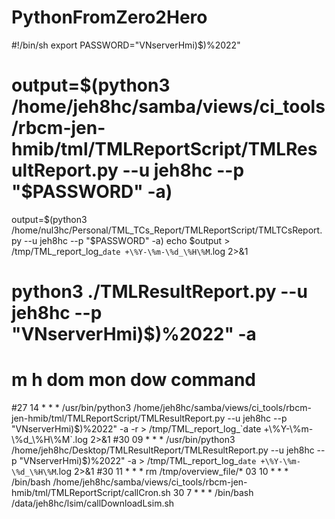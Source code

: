 # PythonFromZero2Hero
#!/bin/sh
export PASSWORD="VNserverHmi)$)%2022"
# output=$(python3 /home/jeh8hc/samba/views/ci_tools/rbcm-jen-hmib/tml/TMLReportScript/TMLResultReport.py --u jeh8hc --p "$PASSWORD" -a)
output=$(python3 /home/nul3hc/Personal/TML_TCs_Report/TMLReportScript/TMLTCsReport.py --u jeh8hc --p "$PASSWORD" -a)
echo $output > /tmp/TML_report_log_`date +\%Y-\%m-\%d_\%H\%M`.log 2>&1
# python3 ./TMLResultReport.py --u jeh8hc --p "VNserverHmi)$)%2022" -a

# m h  dom mon dow   command
#27 14 * * * /usr/bin/python3 /home/jeh8hc/samba/views/ci_tools/rbcm-jen-hmib/tml/TMLReportScript/TMLResultReport.py --u jeh8hc --p "VNserverHmi)$)%2022" -a -r > /tmp/TML_report_log_`date +\%Y-\%m-\%d_\%H\%M`.log 2>&1
#30 09 * * * /usr/bin/python3 /home/jeh8hc/Desktop/TMLResultReport/TMLResultReport.py --u jeh8hc --p "VNserverHmi)$)%2022" -a > /tmp/TML_report_log_`date +\%Y-\%m-\%d_\%H\%M`.log 2>&1
#30 11 * * * rm /tmp/overview_file/*
03 10 * * * /bin/bash /home/jeh8hc/samba/views/ci_tools/rbcm-jen-hmib/tml/TMLReportScript/callCron.sh
30 7 * * * /bin/bash /data/jeh8hc/lsim/callDownloadLsim.sh
